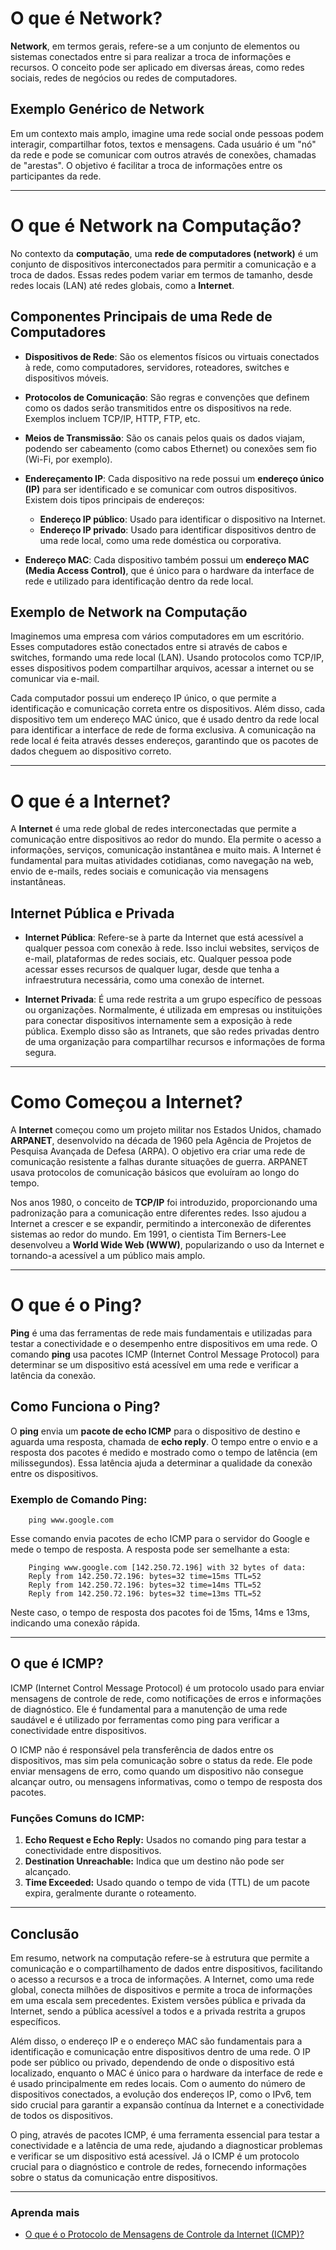 # O que é Network?

**Network**, em termos gerais, refere-se a um conjunto de elementos ou sistemas conectados entre si para realizar a troca de informações e recursos. O conceito pode ser aplicado em diversas áreas, como redes sociais, redes de negócios ou redes de computadores.

## Exemplo Genérico de Network

Em um contexto mais amplo, imagine uma rede social onde pessoas podem interagir, compartilhar fotos, textos e mensagens. Cada usuário é um "nó" da rede e pode se comunicar com outros através de conexões, chamadas de "arestas". O objetivo é facilitar a troca de informações entre os participantes da rede.

---

# O que é Network na Computação?

No contexto da **computação**, uma **rede de computadores (network)** é um conjunto de dispositivos interconectados para permitir a comunicação e a troca de dados. Essas redes podem variar em termos de tamanho, desde redes locais (LAN) até redes globais, como a **Internet**.

## Componentes Principais de uma Rede de Computadores

- **Dispositivos de Rede**: São os elementos físicos ou virtuais conectados à rede, como computadores, servidores, roteadores, switches e dispositivos móveis.
  
- **Protocolos de Comunicação**: São regras e convenções que definem como os dados serão transmitidos entre os dispositivos na rede. Exemplos incluem TCP/IP, HTTP, FTP, etc.

- **Meios de Transmissão**: São os canais pelos quais os dados viajam, podendo ser cabeamento (como cabos Ethernet) ou conexões sem fio (Wi-Fi, por exemplo).

- **Endereçamento IP**: Cada dispositivo na rede possui um **endereço único (IP)** para ser identificado e se comunicar com outros dispositivos. Existem dois tipos principais de endereços:
  - **Endereço IP público**: Usado para identificar o dispositivo na Internet.
  - **Endereço IP privado**: Usado para identificar dispositivos dentro de uma rede local, como uma rede doméstica ou corporativa.
  
- **Endereço MAC**: Cada dispositivo também possui um **endereço MAC (Media Access Control)**, que é único para o hardware da interface de rede e utilizado para identificação dentro da rede local.

## Exemplo de Network na Computação

Imaginemos uma empresa com vários computadores em um escritório. Esses computadores estão conectados entre si através de cabos e switches, formando uma rede local (LAN). Usando protocolos como TCP/IP, esses dispositivos podem compartilhar arquivos, acessar a internet ou se comunicar via e-mail.

Cada computador possui um endereço IP único, o que permite a identificação e comunicação correta entre os dispositivos. Além disso, cada dispositivo tem um endereço MAC único, que é usado dentro da rede local para identificar a interface de rede de forma exclusiva. A comunicação na rede local é feita através desses endereços, garantindo que os pacotes de dados cheguem ao dispositivo correto.

---

# O que é a Internet?

A **Internet** é uma rede global de redes interconectadas que permite a comunicação entre dispositivos ao redor do mundo. Ela permite o acesso a informações, serviços, comunicação instantânea e muito mais. A Internet é fundamental para muitas atividades cotidianas, como navegação na web, envio de e-mails, redes sociais e comunicação via mensagens instantâneas.

## Internet Pública e Privada

- **Internet Pública**: Refere-se à parte da Internet que está acessível a qualquer pessoa com conexão à rede. Isso inclui websites, serviços de e-mail, plataformas de redes sociais, etc. Qualquer pessoa pode acessar esses recursos de qualquer lugar, desde que tenha a infraestrutura necessária, como uma conexão de internet.

- **Internet Privada**: É uma rede restrita a um grupo específico de pessoas ou organizações. Normalmente, é utilizada em empresas ou instituições para conectar dispositivos internamente sem a exposição à rede pública. Exemplo disso são as Intranets, que são redes privadas dentro de uma organização para compartilhar recursos e informações de forma segura.

---

# Como Começou a Internet?

A **Internet** começou como um projeto militar nos Estados Unidos, chamado **ARPANET**, desenvolvido na década de 1960 pela Agência de Projetos de Pesquisa Avançada de Defesa (ARPA). O objetivo era criar uma rede de comunicação resistente a falhas durante situações de guerra. ARPANET usava protocolos de comunicação básicos que evoluíram ao longo do tempo.

Nos anos 1980, o conceito de **TCP/IP** foi introduzido, proporcionando uma padronização para a comunicação entre diferentes redes. Isso ajudou a Internet a crescer e se expandir, permitindo a interconexão de diferentes sistemas ao redor do mundo. Em 1991, o cientista Tim Berners-Lee desenvolveu a **World Wide Web (WWW)**, popularizando o uso da Internet e tornando-a acessível a um público mais amplo.

---

# O que é o Ping?

**Ping** é uma das ferramentas de rede mais fundamentais e utilizadas para testar a conectividade e o desempenho entre dispositivos em uma rede. O comando **ping** usa pacotes ICMP (Internet Control Message Protocol) para determinar se um dispositivo está acessível em uma rede e verificar a latência da conexão.

## Como Funciona o Ping?

O **ping** envia um **pacote de echo ICMP** para o dispositivo de destino e aguarda uma resposta, chamada de **echo reply**. O tempo entre o envio e a resposta dos pacotes é medido e mostrado como o tempo de latência (em milissegundos). Essa latência ajuda a determinar a qualidade da conexão entre os dispositivos.

### Exemplo de Comando Ping:

```
    ping www.google.com
```

Esse comando envia pacotes de echo ICMP para o servidor do Google e mede o tempo de resposta. A resposta pode ser semelhante a esta:

```
    Pinging www.google.com [142.250.72.196] with 32 bytes of data:
    Reply from 142.250.72.196: bytes=32 time=15ms TTL=52
    Reply from 142.250.72.196: bytes=32 time=14ms TTL=52
    Reply from 142.250.72.196: bytes=32 time=13ms TTL=52
```

Neste caso, o tempo de resposta dos pacotes foi de 15ms, 14ms e 13ms, indicando uma conexão rápida.

---

## O que é ICMP?

ICMP (Internet Control Message Protocol) é um protocolo usado para enviar mensagens de controle de rede, como notificações de erros e informações de diagnóstico. Ele é fundamental para a manutenção de uma rede saudável e é utilizado por ferramentas como ping para verificar a conectividade entre dispositivos.

O ICMP não é responsável pela transferência de dados entre os dispositivos, mas sim pela comunicação sobre o status da rede. Ele pode enviar mensagens de erro, como quando um dispositivo não consegue alcançar outro, ou mensagens informativas, como o tempo de resposta dos pacotes.

### Funções Comuns do ICMP:

1. **Echo Request e Echo Reply:** Usados no comando ping para testar a conectividade entre dispositivos.
2. **Destination Unreachable:** Indica que um destino não pode ser alcançado.
3. **Time Exceeded:** Usado quando o tempo de vida (TTL) de um pacote expira, geralmente durante o roteamento.

---

## Conclusão
Em resumo, network na computação refere-se à estrutura que permite a comunicação e o compartilhamento de dados entre dispositivos, facilitando o acesso a recursos e a troca de informações. A Internet, como uma rede global, conecta milhões de dispositivos e permite a troca de informações em uma escala sem precedentes. Existem versões pública e privada da Internet, sendo a pública acessível a todos e a privada restrita a grupos específicos.

Além disso, o endereço IP e o endereço MAC são fundamentais para a identificação e comunicação entre dispositivos dentro de uma rede. O IP pode ser público ou privado, dependendo de onde o dispositivo está localizado, enquanto o MAC é único para o hardware da interface de rede e é usado principalmente em redes locais. Com o aumento do número de dispositivos conectados, a evolução dos endereços IP, como o IPv6, tem sido crucial para garantir a expansão contínua da Internet e a conectividade de todos os dispositivos.

O ping, através de pacotes ICMP, é uma ferramenta essencial para testar a conectividade e a latência de uma rede, ajudando a diagnosticar problemas e verificar se um dispositivo está acessível. Já o ICMP é um protocolo crucial para o diagnóstico e controle de redes, fornecendo informações sobre o status da comunicação entre dispositivos.

---
### Aprenda mais
- [O que é o Protocolo de Mensagens de Controle da Internet (ICMP)?](https://www.cloudflare.com/pt-br/learning/ddos/glossary/internet-control-message-protocol-icmp/)
